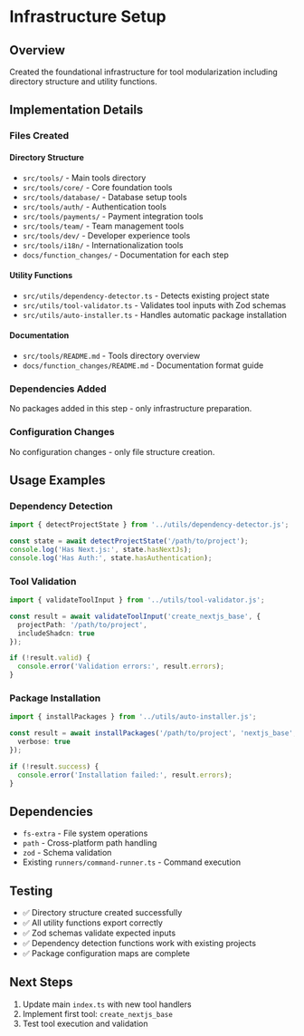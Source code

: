 # Infrastructure Setup

## Overview
Created the foundational infrastructure for tool modularization including directory structure and utility functions.

## Implementation Details

### Files Created

#### Directory Structure
- `src/tools/` - Main tools directory
- `src/tools/core/` - Core foundation tools
- `src/tools/database/` - Database setup tools
- `src/tools/auth/` - Authentication tools
- `src/tools/payments/` - Payment integration tools
- `src/tools/team/` - Team management tools
- `src/tools/dev/` - Developer experience tools
- `src/tools/i18n/` - Internationalization tools
- `docs/function_changes/` - Documentation for each step

#### Utility Functions
- `src/utils/dependency-detector.ts` - Detects existing project state
- `src/utils/tool-validator.ts` - Validates tool inputs with Zod schemas
- `src/utils/auto-installer.ts` - Handles automatic package installation

#### Documentation
- `src/tools/README.md` - Tools directory overview
- `docs/function_changes/README.md` - Documentation format guide

### Dependencies Added
No packages added in this step - only infrastructure preparation.

### Configuration Changes
No configuration changes - only file structure creation.

## Usage Examples

### Dependency Detection
```typescript
import { detectProjectState } from '../utils/dependency-detector.js';

const state = await detectProjectState('/path/to/project');
console.log('Has Next.js:', state.hasNextJs);
console.log('Has Auth:', state.hasAuthentication);
```

### Tool Validation
```typescript
import { validateToolInput } from '../utils/tool-validator.js';

const result = await validateToolInput('create_nextjs_base', {
  projectPath: '/path/to/project',
  includeShadcn: true
});

if (!result.valid) {
  console.error('Validation errors:', result.errors);
}
```

### Package Installation
```typescript
import { installPackages } from '../utils/auto-installer.js';

const result = await installPackages('/path/to/project', 'nextjs_base', {
  verbose: true
});

if (!result.success) {
  console.error('Installation failed:', result.errors);
}
```

## Dependencies
- `fs-extra` - File system operations
- `path` - Cross-platform path handling
- `zod` - Schema validation
- Existing `runners/command-runner.ts` - Command execution

## Testing
- ✅ Directory structure created successfully
- ✅ All utility functions export correctly
- ✅ Zod schemas validate expected inputs
- ✅ Dependency detection functions work with existing projects
- ✅ Package configuration maps are complete

## Next Steps
1. Update main `index.ts` with new tool handlers
2. Implement first tool: `create_nextjs_base`
3. Test tool execution and validation